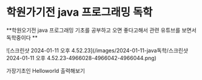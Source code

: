 # 학원가기전 java 프로그래밍 독학
**학원오기전 java 프로그래밍 기초를 공부하고 오면 좋다고해서 관련 유튜브를 보면서 독학중이다 **

![스크린샷 2024-01-11 오후 4.52.23](/images/2024-01-11-java독학/스크린샷 2024-01-11 오후 4.52.23-4966028-4966042-4966044.png) 

가장기초인 Helloworld 출력해보기